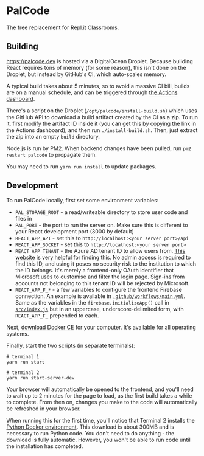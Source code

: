 # PalCode
The free replacement for Repl.it Classrooms.

## Building
https://palcode.dev is hosted via a DigitalOcean Droplet. Because building React requires tons of memory (for some reason), this isn't done on the Droplet, but instead by GitHub's CI, which auto-scales memory.

A typical build takes about 5 minutes, so to avoid a massive CI bill, builds are on a manual schedule, and can be triggered through [the Actions dashboard](https://github.com/palkerecsenyi/palcode/actions?query=workflow%3ACI).

There's a script on the Droplet (`/opt/palcode/install-build.sh`) which uses the GitHub API to download a build artifact created by the CI as a zip. To run it, first modify the artifact ID inside it (you can get this by copying the link in the Actions dashboard), and then run `./install-build.sh`. Then, just extract the zip into an empty `build` directory.

Node.js is run by PM2. When backend changes have been pulled, run `pm2 restart palcode` to propagate them.

You may need to run `yarn run install` to update packages.

## Development
To run PalCode locally, first set some environment variables:

- `PAL_STORAGE_ROOT` - a read/writeable directory to store user code and files in
- `PAL_PORT` - the port to run the server on. Make sure this is different to your React development port (3000 by default)
- `REACT_APP_API` - set this to `http://localhost:<your server port>/api`
- `REACT_APP_SOCKET` - set this to `http://localhost:<your server port>`
- `REACT_APP_TENANT` - the Azure AD tenant ID to allow users from. [This website](https://www.whatismytenantid.com/) is very helpful for finding this. No admin access is required to find this ID, and using it poses no security risk to the institution to which the ID belongs. It's merely a frontend-only OAuth identifier that Microsoft uses to customise and filter the login page. Sign-ins from accounts not belonging to this tenant ID will be rejected by Microsoft.
- `REACT_APP_F_*` - a few variables to configure the frontend Firebase connection. An example is available in [`.github/workflows/main.yml`](https://github.com/palkerecsenyi/palcode/blob/master/.github/workflows/main.yml#L31). Same as the variables in the `firebase.initializeApp()` call in [`src/index.js`](https://github.com/palkerecsenyi/palcode/blob/master/src/index.js#L7) but in an uppercase, underscore-delimited form, with `REACT_APP_F_` prepended to each.

Next, [download Docker CE](https://docs.docker.com/get-docker/) for your computer. It's available for all operating systems.

Finally, start the two scripts (in separate terminals):

```shell script
# terminal 1
yarn run start
```
```shell script
# terminal 2
yarn run start-server-dev
```

Your browser will automatically be opened to the frontend, and you'll need to wait up to 2 minutes for the page to load, as the first build takes a while to complete. From then on, changes you make to the code will automatically be refreshed in your browser.

When running this for the first time, you'll notice that Terminal 2 installs the [Python Docker environment](https://hub.docker.com/_/python). This download is about 300MB and is necessary to run Python code. You don't need to do anything - the download is fully automatic. However, you won't be able to run code until the installation has completed.
